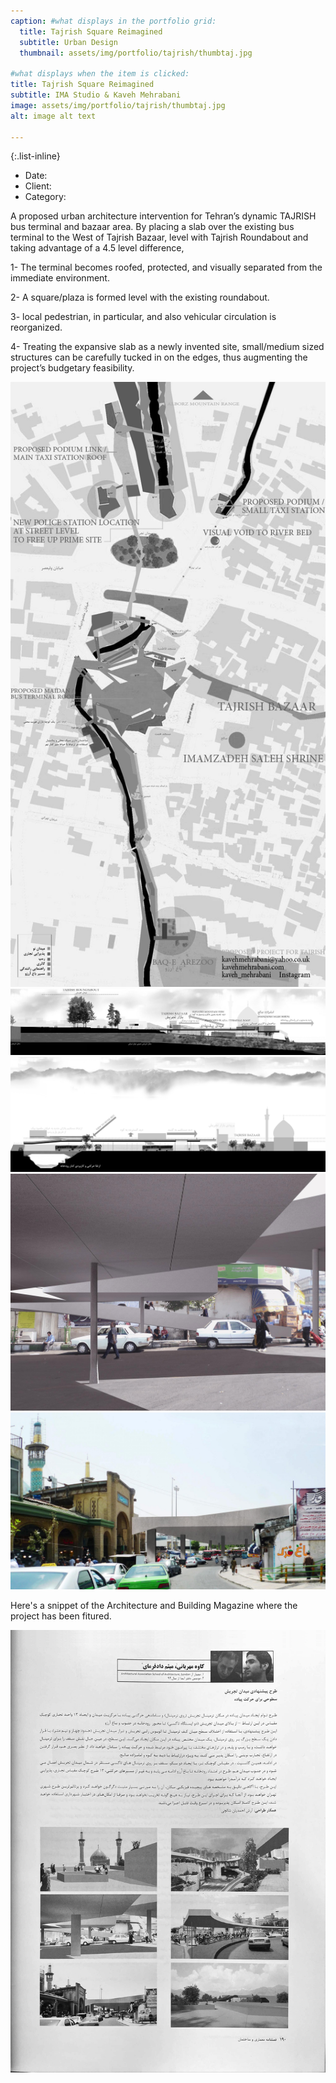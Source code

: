 ```yaml
---
caption: #what displays in the portfolio grid:
  title: Tajrish Square Reimagined
  subtitle: Urban Design
  thumbnail: assets/img/portfolio/tajrish/thumbtaj.jpg
  
#what displays when the item is clicked:
title: Tajrish Square Reimagined
subtitle: IMA Studio & Kaveh Mehrabani
image: assets/img/portfolio/tajrish/thumbtaj.jpg
alt: image alt text

---
```


{:.list-inline} 
- Date: 
- Client: 
- Category: 



A proposed urban architecture intervention for Tehran’s dynamic TAJRISH bus terminal and bazaar area. By placing a slab over the existing bus terminal to the West of Tajrish Bazaar, level with Tajrish Roundabout and taking advantage of a 4.5 level difference,

1- The terminal becomes roofed, protected, and visually separated from the immediate environment. 

2- A square/plaza is formed level with the existing roundabout. 

3- local pedestrian, in particular, and also vehicular circulation is reorganized. 

4- Treating the expansive slab as a newly invented site, small/medium sized structures can be carefully tucked in on the edges, thus augmenting the project’s budgetary feasibility.

<img src="assets/img/portfolio/tajrish/plan.jpg" alt="tajrish plan">
<img src="assets/img/portfolio/tajrish/sec1.jpg" alt="tajrish section">
<img src="assets/img/portfolio/tajrish/sec2.jpg" alt="tajrish section">
<img src="assets/img/portfolio/tajrish/collage1.jpg" alt="tajrish collage">
<img src="assets/img/portfolio/tajrish/collage2.jpg" alt="tajrish collage">

Here's a snippet of the Architecture and Building Magazine where the project has been fitured.

<img src="assets/img/portfolio/tajrish/mag.jpg" alt="architecture and building magazine snippet">
